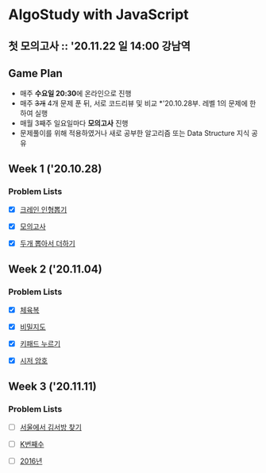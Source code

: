 # AlgoStudy with JavaScript

## 첫 모의고사 :: '20.11.22 일 14:00 강남역

## Game Plan

- 매주 **수요일 20:30**에 온라인으로 진행
- 매주 <s>3개</s> 4개 문제 푼 뒤, 서로 코드리뷰 및 비교 \*'20.10.28부. 레벨 1의 문제에 한하여 실행
- 매월 3째주 일요일마다 **모의고사** 진행
- 문제풀이를 위해 적용하였거나 새로 공부한 알고리즘 또는 Data Structure 지식 공유

## Week 1 ('20.10.28)

### Problem Lists

- [x] [크레인 인형뽑기](https://programmers.co.kr/learn/courses/30/lessons/64061 "프로그래머스 링크")

- [x] [모의고사](https://programmers.co.kr/learn/courses/30/lessons/42840 "프로그래머스 링크")

- [x] [두개 뽑아서 더하기](https://programmers.co.kr/learn/courses/30/lessons/68644 "프로그래머스 링크")

## Week 2 ('20.11.04)

### Problem Lists

- [x] [체육복](https://programmers.co.kr/learn/courses/30/lessons/42862 "프로그래머스 링크")

- [x] [비밀지도](https://programmers.co.kr/learn/courses/30/lessons/17681 "프로그래머스 링크")

- [x] [키패드 누르기](https://programmers.co.kr/learn/courses/30/lessons/67256 "프로그래머스 링크")

- [x] [시저 암호](https://programmers.co.kr/learn/courses/30/lessons/12926 "프로그래머스 링크")

## Week 3 ('20.11.11)

### Problem Lists

- [ ] [서울에서 김서방 찾기](https://programmers.co.kr/learn/courses/30/lessons/12919 "프로그래머스 링크")

- [ ] [K번째수](https://programmers.co.kr/learn/courses/30/lessons/42748 "프로그래머스 링크")

- [ ] [2016년](https://programmers.co.kr/learn/courses/30/lessons/12901 "프로그래머스 링크")
